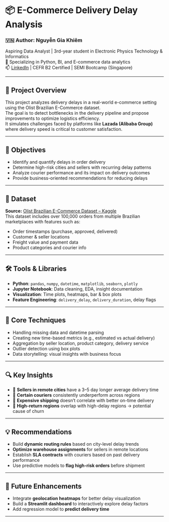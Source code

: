 # 📦 E-Commerce Delivery Delay Analysis

### 🇻🇳 Author: Nguyễn Gia Khiêm  
Aspiring Data Analyst | 3rd-year student in Electronic Physics Technology & Informatics  
📍 Specializing in Python, BI, and E-commerce data analytics  
📫 [LinkedIn](https://www.linkedin.com/in/gia-khiem-nguyen-9610ba187/) | CEFR B2 Certified | SEMI Bootcamp (Singapore)

---

## 📍 Project Overview

This project analyzes delivery delays in a real-world e-commerce setting using the Olist Brazilian E-Commerce dataset.  
The goal is to detect bottlenecks in the delivery pipeline and propose improvements to optimize logistics efficiency.  
It simulates challenges faced by platforms like **Lazada (Alibaba Group)** where delivery speed is critical to customer satisfaction.

---

## 🎯 Objectives

- Identify and quantify delays in order delivery
- Determine high-risk cities and sellers with recurring delay patterns
- Analyze courier performance and its impact on delivery outcomes
- Provide business-oriented recommendations for reducing delays

---

## 📁 Dataset

**Source:** [Olist Brazilian E-Commerce Dataset – Kaggle](https://www.kaggle.com/datasets/olistbr/brazilian-ecommerce)  
This dataset includes over 100,000 orders from multiple Brazilian marketplaces with features such as:

- Order timestamps (purchase, approved, delivered)
- Customer & seller locations
- Freight value and payment data
- Product categories and courier info

---

## 🛠️ Tools & Libraries

- **Python**: `pandas`, `numpy`, `datetime`, `matplotlib`, `seaborn`, `plotly`
- **Jupyter Notebook**: Data cleaning, EDA, insight documentation
- **Visualization**: Time plots, heatmaps, bar & box plots
- **Feature Engineering**: `delivery_delay`, `delivery_duration`, delay flags

---

## 🧠 Core Techniques

- Handling missing data and datetime parsing
- Creating new time-based metrics (e.g., estimated vs actual delivery)
- Aggregation by seller location, product category, delivery service
- Outlier detection using box plots
- Data storytelling: visual insights with business focus

---

## 🔍 Key Insights

- 📌 **Sellers in remote cities** have a 3–5 day longer average delivery time  
- 📌 **Certain couriers** consistently underperform across regions  
- 📌 **Expensive shipping** doesn’t correlate with better on-time delivery  
- 📌 **High-return regions** overlap with high-delay regions → potential cause of churn  

---


## 💡 Recommendations

- Build **dynamic routing rules** based on city-level delay trends  
- **Optimize warehouse assignments** for sellers in remote locations  
- Establish **SLA contracts** with couriers based on past delivery performance  
- Use predictive models to **flag high-risk orders** before shipment

---

## 🧩 Future Enhancements

- Integrate **geolocation heatmaps** for better delay visualization  
- Build a **Streamlit dashboard** to interactively explore delay factors  
- Add regression model to **predict delivery time**

---



